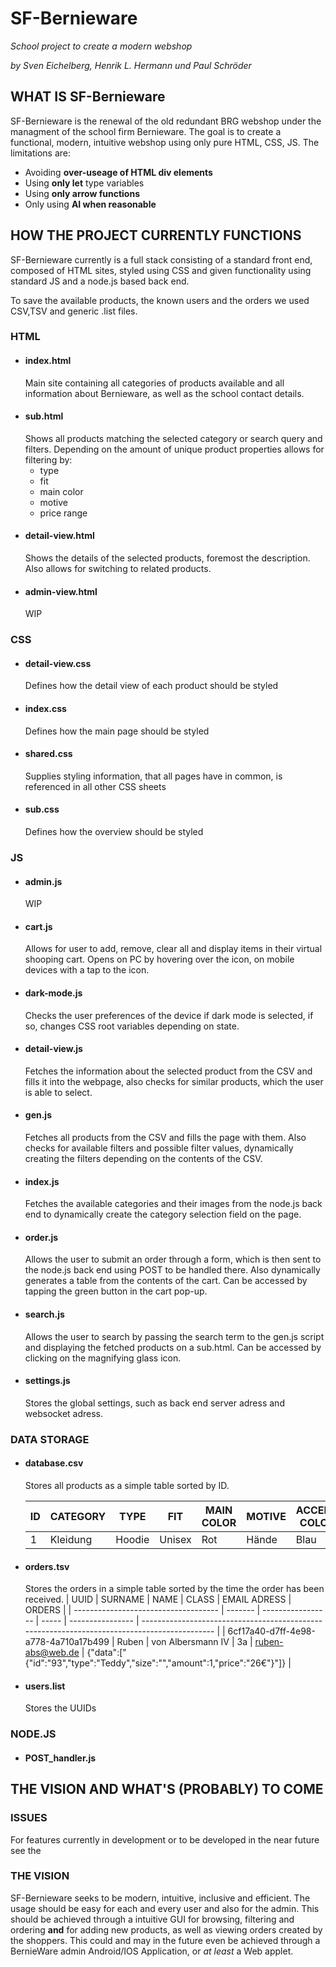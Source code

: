 # SF-Bernieware

*School project to create a modern webshop*

*by Sven Eichelberg, Henrik L. Hermann und Paul Schröder*

## WHAT IS SF-Bernieware

SF-Bernieware is the renewal of the old redundant BRG webshop under the managment of the school firm Bernieware.  The goal is to create a functional, modern, intuitive webshop using only pure HTML, CSS, JS. The limitations are:

* Avoiding **over-useage of HTML div elements**
* Using **only let** type variables
* Using **only arrow functions**
* Only using **AI when reasonable**

## HOW THE PROJECT CURRENTLY FUNCTIONS

SF-Bernieware currently is a full stack consisting of a standard front end, composed of HTML sites, styled using CSS and given functionality using standard JS and a node.js based back end.

To save the available products, the known users and the orders we used CSV,TSV and generic .list files.

### HTML

* #### index.html
  Main site containing all categories of products available and all information about Bernieware, as well as the school contact details.
* #### sub.html
  Shows all products matching the selected category or search query and filters. Depending on the amount of unique product properties allows for filtering by:
  * type
  * fit
  * main color
  * motive
  * price range
* #### detail-view.html
  Shows the details of the selected products, foremost the description. Also allows for switching to related products.
* #### admin-view.html
  WIP

### CSS

* #### detail-view.css
  Defines how the detail view of each product should be styled
* #### index.css
  Defines how the main page should be styled
* #### shared.css
  Supplies styling information, that all pages have in common, is referenced in all other CSS sheets
* #### sub.css
  Defines how the overview should be styled

### JS

* #### admin.js
  WIP
* #### cart.js
  Allows for user to add, remove, clear all and display items in their virtual shooping cart. Opens on PC by hovering over the icon, on mobile devices with a tap to the icon.
* #### dark-mode.js
  Checks the user preferences of the device if dark mode is selected, if so, changes CSS root variables depending on state.
* #### detail-view.js
  Fetches the information about the selected product from the CSV and fills it into the webpage, also checks for similar products, which the user is able to select.
* #### gen.js
  Fetches all products from the CSV and fills the page with them. Also checks for available filters and possible filter values, dynamically creating the filters depending on the contents of the CSV.
* #### index.js
  Fetches the available categories and their images from the node.js back end to dynamically create the category selection field on the page.
* #### order.js
  Allows the user to submit an order through a form, which is then sent to the node.js back end using POST to be handled there.
  Also dynamically generates a table from the contents of the cart.
  Can be accessed by tapping the green button in the cart pop-up.
* #### search.js
  Allows the user to search by passing the search term to the gen.js script and displaying the fetched products on a sub.html. Can be accessed by clicking on the magnifying glass icon.
* #### settings.js
  Stores the global settings, such as back end server adress and websocket adress.

### DATA STORAGE

* #### database.csv
  Stores all products as a simple table sorted by ID.

  | ID  | CATEGORY | TYPE   | FIT    | MAIN COLOR | MOTIVE | ACCENT COLOR | AVAILABLE SIZES | PRICE | IMAGE LOCATION          | DESCRIPTION | BACKSIDE |
  | --- | -------- | ------ | ------ | ---------- | ------ | ------------ | --------------- | ----- | ----------------------- | ----------- | -------- |
  | 1   | Kleidung | Hoodie | Unisex | Rot        | Hände  | Blau         | XS/S/M/L/XL/XXL | 35€   | Medien/Kleidung/Haende/ | ...         | j        |
* #### orders.tsv
  Stores the orders in a simple table sorted by the time the order has been received.
  | UUID                                 | SURNAME | NAME              | CLASS | EMAIL ADRESS     | ORDERS                                                                                       |
  | ------------------------------------ | ------- | ----------------- | ----- | ---------------- | -------------------------------------------------------------------------------------------- |
  | 6cf17a40-d7ff-4e98-a778-4a710a17b499 | Ruben   | von Albersmann IV | 3a    | ruben-abs@web.de | {"data":["{\"id\":\"93\",\"type\":\"Teddy\",\"size\":\"\",\"amount\":1,\"price\":\"26€\"}"]} |
* #### users.list
  Stores the UUIDs

### NODE.JS

* #### POST_handler.js

## THE VISION AND WHAT'S (PROBABLY) TO COME

### ISSUES

  For features currently in development or to be developed in the near future see the <a style = "color: white; " href = "https://github.com/PaulusMaulusIII/SF-Bernieware/issues">***GitHub issues section***</a>

### THE VISION

  SF-Bernieware seeks to be modern, intuitive, inclusive and efficient. The usage should be easy for each and every user and also for the admin. This should be achieved through a intuitive GUI for browsing, filtering and ordering **and** for adding new products, as well as viewing orders created by the shoppers. This could and may in the future even be achieved through a BernieWare admin Android/IOS Application, or *at least* a Web applet.
